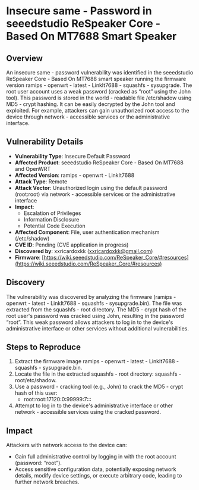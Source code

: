 # Insecure same - Password in seeedstudio ReSpeaker Core - Based On MT7688 Smart Speaker
## Overview
An insecure same - password vulnerability was identified in the seeedstudio ReSpeaker Core - Based On MT7688 smart speaker running the firmware version ramips - openwrt - latest - LinkIt7688 - squashfs - sysupgrade. The root user account uses a weak password (cracked as “root” using the John tool). This password is stored in the world - readable file /etc/shadow using MD5 - crypt hashing. It can be easily decrypted by the John tool and exploited. For example, attackers can gain unauthorized root access to the device through network - accessible services or the administrative interface.

## Vulnerability Details
+ **Vulnerability Type**: Insecure Default Password
+ **Affected Product**: seeedstudio ReSpeaker Core - Based On MT7688 and OpenWRT
+ **Affected Version**: ramips - openwrt - LinkIt7688
+ **Attack Type**: Remote
+ **Attack Vector**: Unauthorized login using the default password (root:root) via network - accessible services or the administrative interface
+ **Impact**:
    - Escalation of Privileges
    - Information Disclosure
    - Potential Code Execution
+ **Affected Component**: File, user authentication mechanism (/etc/shadow)
+ **CVE ID**: Pending (CVE application in progress)
+ **Discovered by**: xxricardoxkk (xxricardoxkk@gmail.com)
+ **Firmware**: [https://wiki.seeedstudio.com/ReSpeaker_Core/#resources](https://wiki.seeedstudio.com/ReSpeaker_Core/#resources)

## Discovery
The vulnerability was discovered by analyzing the firmware (ramips - openwrt - latest - LinkIt7688 - squashfs - sysupgrade.bin). The file was extracted from the squashfs - root directory. The MD5 - crypt hash of the root user's password was cracked using John, resulting in the password “root”. This weak password allows attackers to log in to the device's administrative interface or other services without additional vulnerabilities.

## Steps to Reproduce
1. Extract the firmware image ramips - openwrt - latest - LinkIt7688 - squashfs - sysupgrade.bin.
2. Locate the file in the extracted squashfs - root directory: squashfs - root/etc/shadow.
3. Use a password - cracking tool (e.g., John) to crack the MD5 - crypt hash of this user:
    - root:root:17120:0:99999:7:::
4. Attempt to log in to the device's administrative interface or other network - accessible services using the cracked password.

## Impact
Attackers with network access to the device can:

+ Gain full administrative control by logging in with the root account (password: “root”).
+ Access sensitive configuration data, potentially exposing network details, modify device settings, or execute arbitrary code, leading to further network breaches.

